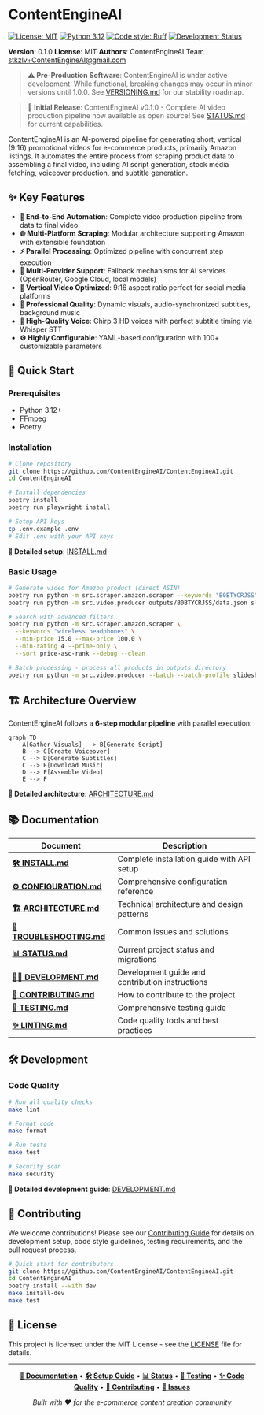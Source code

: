 # ContentEngineAI

[![License: MIT](https://img.shields.io/badge/License-MIT-yellow.svg)](https://opensource.org/licenses/MIT)
[![Python 3.12](https://img.shields.io/badge/python-3.12-blue.svg)](https://www.python.org/downloads/release/python-312/)
[![Code style: Ruff](https://img.shields.io/endpoint?url=https://raw.githubusercontent.com/astral-sh/ruff/main/assets/badge/v2.json)](https://github.com/astral-sh/ruff)
[![Development Status](https://img.shields.io/badge/status-pre--production-orange.svg)](VERSIONING.md)

**Version**: 0.1.0
**License**: MIT
**Authors**: ContentEngineAI Team <stkzlv+ContentEngineAI@gmail.com>

> **⚠️ Pre-Production Software**: ContentEngineAI is under active development. While functional, breaking changes may occur in minor versions until 1.0.0. See [VERSIONING.md](VERSIONING.md) for our stability roadmap.

> **🚀 Initial Release**: ContentEngineAI v0.1.0 - Complete AI video production pipeline now available as open source! See [STATUS.md](STATUS.md) for current capabilities.

ContentEngineAI is an AI-powered pipeline for generating short, vertical (9:16) promotional videos for e-commerce products, primarily Amazon listings. It automates the entire process from scraping product data to assembling a final video, including AI script generation, stock media fetching, voiceover production, and subtitle generation.

## ✨ Key Features

- **🤖 End-to-End Automation**: Complete video production pipeline from data to final video
- **🌐 Multi-Platform Scraping**: Modular architecture supporting Amazon with extensible foundation
- **⚡ Parallel Processing**: Optimized pipeline with concurrent step execution
- **🎯 Multi-Provider Support**: Fallback mechanisms for AI services (OpenRouter, Google Cloud, local models)
- **📱 Vertical Video Optimized**: 9:16 aspect ratio perfect for social media platforms
- **🎨 Professional Quality**: Dynamic visuals, audio-synchronized subtitles, background music
- **🎤 High-Quality Voice**: Chirp 3 HD voices with perfect subtitle timing via Whisper STT
- **⚙️ Highly Configurable**: YAML-based configuration with 100+ customizable parameters

## 🚀 Quick Start

### Prerequisites
- Python 3.12+
- FFmpeg
- Poetry

### Installation

```bash
# Clone repository
git clone https://github.com/ContentEngineAI/ContentEngineAI.git
cd ContentEngineAI

# Install dependencies
poetry install
poetry run playwright install

# Setup API keys
cp .env.example .env
# Edit .env with your API keys
```

**📖 Detailed setup**: [INSTALL.md](INSTALL.md)

### Basic Usage

```bash
# Generate video for Amazon product (direct ASIN)
poetry run python -m src.scraper.amazon.scraper --keywords "B0BTYCRJSS" --debug --clean
poetry run python -m src.video.producer outputs/B0BTYCRJSS/data.json slideshow_images

# Search with advanced filters
poetry run python -m src.scraper.amazon.scraper \
  --keywords "wireless headphones" \
  --min-price 15.0 --max-price 100.0 \
  --min-rating 4 --prime-only \
  --sort price-asc-rank --debug --clean

# Batch processing - process all products in outputs directory
poetry run python -m src.video.producer --batch --batch-profile slideshow_images --debug
```

## 🏗️ Architecture Overview

ContentEngineAI follows a **6-step modular pipeline** with parallel execution:

```mermaid
graph TD
    A[Gather Visuals] --> B[Generate Script]
    B --> C[Create Voiceover]
    C --> D[Generate Subtitles]
    C --> E[Download Music]
    D --> F[Assemble Video]
    E --> F
```

**📖 Detailed architecture**: [ARCHITECTURE.md](ARCHITECTURE.md)

## 📚 Documentation

| Document | Description |
|----------|-------------|
| **[🛠️ INSTALL.md](INSTALL.md)** | Complete installation guide with API setup |
| **[⚙️ CONFIGURATION.md](CONFIGURATION.md)** | Comprehensive configuration reference |
| **[🏗️ ARCHITECTURE.md](ARCHITECTURE.md)** | Technical architecture and design patterns |
| **[🔧 TROUBLESHOOTING.md](TROUBLESHOOTING.md)** | Common issues and solutions |
| **[📊 STATUS.md](STATUS.md)** | Current project status and migrations |
| **[👨‍💻 DEVELOPMENT.md](DEVELOPMENT.md)** | Development guide and contribution instructions |
| **[🤝 CONTRIBUTING.md](CONTRIBUTING.md)** | How to contribute to the project |
| **[🧪 TESTING.md](TESTING.md)** | Comprehensive testing guide |
| **[✨ LINTING.md](LINTING.md)** | Code quality tools and best practices |

## 🛠️ Development

### Code Quality

```bash
# Run all quality checks
make lint

# Format code
make format

# Run tests
make test

# Security scan
make security
```

**📖 Detailed development guide**: [DEVELOPMENT.md](DEVELOPMENT.md)

## 🤝 Contributing

We welcome contributions! Please see our [Contributing Guide](CONTRIBUTING.md) for details on development setup, code style guidelines, testing requirements, and the pull request process.

```bash
# Quick start for contributors
git clone https://github.com/ContentEngineAI/ContentEngineAI.git
cd ContentEngineAI
poetry install --with dev
make install-dev
make test
```

## 📄 License

This project is licensed under the MIT License - see the [LICENSE](LICENSE) file for details.

---

<div align="center">

**[📖 Documentation](INSTALL.md)** • **[🛠️ Setup Guide](INSTALL.md)** • **[📊 Status](STATUS.md)** • **[🧪 Testing](TESTING.md)** • **[✨ Code Quality](LINTING.md)** • **[🤝 Contributing](CONTRIBUTING.md)** • **[🐛 Issues](https://github.com/ContentEngineAI/ContentEngineAI/issues)**

*Built with ❤️ for the e-commerce content creation community*

</div>